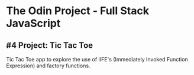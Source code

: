 # The Odin Project - Full Stack JavaScript

## #4 Project: Tic Tac Toe

Tic Tac Toe app to explore the use of IIFE's (Immediately Invoked Function Expression) and factory functions.
